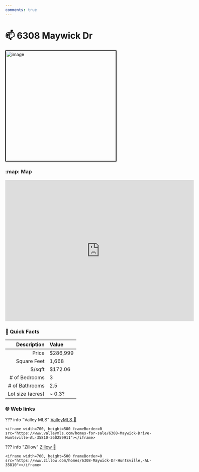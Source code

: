 ```yaml
---
comments: true
---
```


# 📫 6308 Maywick Dr

<img
    src="https://realestatedigital.propertiescdn.com/ListingImages/alnaris-p/images/0/0/21851718.jpg" 
    alt="image" 
    width="350" 
    style="border:2px solid black">

### :map: Map

<iframe src="https://www.google.com/maps/embed?pb=!1m18!1m12!1m3!1d3276.119814492435!2d-86.59671192382604!3d34.802927377720124!2m3!1f0!2f0!3f0!3m2!1i1024!2i768!4f13.1!3m3!1m2!1s0x88626abb3924f967%3A0xdc1bc35077c45ae9!2s6308%20Maywick%20Dr%20NW%2C%20Huntsville%2C%20AL%2035810!5e0!3m2!1sen!2sus!4v1717081216430!5m2!1sen!2sus" width="600" height="450" style="border:0;" allowfullscreen="" loading="lazy" referrerpolicy="no-referrer-when-downgrade"></iframe>

### :open_file_folder: Quick Facts

| Description       | Value |
| ----------------: | :---- |
| Price             | $286,999 |
| Square Feet       | 1,668 |
| $/sqft            | $172.06 |
| # of Bedrooms     | 3 |
| # of Bathrooms    | 2.5 |
| Lot size (acres)  | ~ 0.3? |

### :globe_with_meridians: Web links

??? info "Valley MLS"
    [ValleyMLS 	:link:](https://www.valleymls.com/homes-for-sale/6308-Maywick-Drive-Huntsville-AL-35810-360259911)

    <iframe width=700, height=500 frameBorder=0 src="https://www.valleymls.com/homes-for-sale/6308-Maywick-Drive-Huntsville-AL-35810-360259911"></iframe>

??? info "Zillow"
    [Zillow :link:](https://www.zillow.com/homes/6308-Maywick-Dr-Huntsville,-AL-35810)

    <iframe width=700, height=500 frameBorder=0 src="https://www.zillow.com/homes/6308-Maywick-Dr-Huntsville,-AL-35810"></iframe>